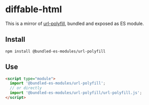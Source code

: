 # diffable-html

This is a mirror of [url-polyfill](https://www.npmjs.com/package/url-polyfill), bundled and exposed as ES module.

## Install

```
npm install @bundled-es-modules/url-polyfill
```

## Use

```html
<script type="module">
  import '@bundled-es-modules/url-polyfill';
  // or directly
  import '@bundled-es-modules/url-polyfill/url-polyfill.js';
</script>
```
